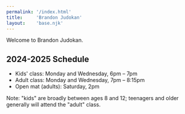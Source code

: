 ```yaml
---
permalink: '/index.html'
title:     'Brandon Judokan'
layout:    'base.njk'
---
```


Welcome to Brandon Judokan.

## 2024-2025 Schedule

- Kids' class: Monday and Wednesday, 6pm – 7pm
- Adult class: Monday and Wednesday, 7pm – 8:15pm
- Open mat (adults): Saturday, 2pm

Note: "kids" are broadly between ages 8 and 12; teenagers and older generally will attend the "adult" class.
